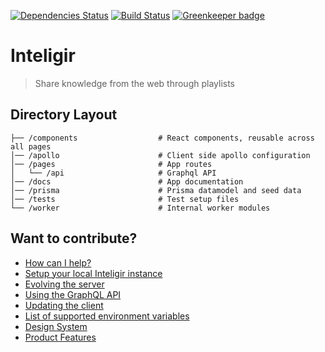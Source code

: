 [![Dependencies Status](https://david-dm.org/tehkaiyu/inteligir/status.svg)](https://david-dm.org/tehkaiyu/inteligir)
[![Build Status](https://travis-ci.org/tehkaiyu/inteligir.svg?branch=master)](https://travis-ci.org/tehkaiyu/inteligir) [![Greenkeeper badge](https://badges.greenkeeper.io/tehkaiyu/inteligir.svg)](https://greenkeeper.io/)

# Inteligir

> Share knowledge from the web through playlists

## Directory Layout

```
├── /components                  # React components, reusable across all pages
│── /apollo                      # Client side apollo configuration
│── /pages                       # App routes
│   └── /api                     # Graphql API
│── /docs                        # App documentation
│── /prisma                      # Prisma datamodel and seed data
│── /tests                       # Test setup files
└── /worker                      # Internal worker modules
```

## Want to contribute?

- [How can I help?](docs/how-to-help.md)
- [Setup your local Inteligir instance](docs/setup.md)
- [Evolving the server](docs/server.md)
- [Using the GraphQL API](docs/graphql.md)
- [Updating the client](docs/client.md)
- [List of supported environment variables](docs/environment_variables.md)
- [Design System](docs/design.md)
- [Product Features](docs/product.md)
